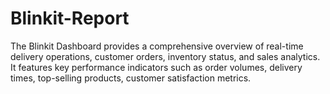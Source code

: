 # Blinkit-Report
The Blinkit Dashboard provides a comprehensive overview of real-time delivery operations, customer orders, inventory status, and sales analytics. It features key performance indicators such as order volumes, delivery times, top-selling products, customer satisfaction metrics.
